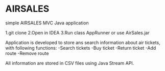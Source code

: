 # AIRSALES
simple AIRSALES MVC Java application

1.git clone
2.Open in IDEA
3.Run class AppRunner or use AirSales.jar

Application is developed to store ans search information about air tickets,
with following functions:
-Search tickets
-Buy ticket
-Return ticket
-Add route
-Remove route

All information are stored in CSV files using Java Stream API.
